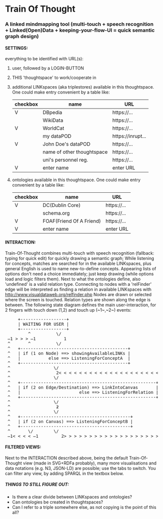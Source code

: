 # Train Of Thought

### A linked mindmapping tool (multi-touch + speech recognition + Linked(Open)Data + keeping-your-flow-UI = quick semantic graph design)

#### SETTINGS:

everything to be identified with URL(s):
1. user, followed by a LOGIN-BUTTON
2. THIS 'thoughtspace' to work/cooperate in
3. additional LINKspaces (aka triplestores) available in this thoughtspace. One could make entry convenient by a table like:

   |checkbox|name                      |URL              |
   |--------|--------------------------|-----------------|
   |      V |DBpedia                   |https://...      |
   |        |WikiData                  |https://...      |
   |      V |WorldCat                  |https://...      |
   |        |my dataPOD                |https://inrupt...|
   |      V |John Doe's dataPOD        |https://...      |
   |        |name of other thoughtspace|https://...      |
   |        |uni's personnel reg.      |https://...      |
   |      V | enter name               | enter URL       |

4. ontologies available in this thoughtspace. One could make entry convenient by a table like:

   |checkbox|name                    |URL        |
   |--------|------------------------|-----------|
   |      V |DC(Dublin Core)         |https://...|
   |        |schema.org              |https://...|
   |      V |FOAF(Friend Of A Friend)|https://...|
   |      V | enter name             | enter URL |


#### INTERACTION:
Train-Of-Thought combines multi-touch with speech recognition (fallback: typing for quick edit) for quickly drawing a semantic graph;
While listening for concepts, matches are searched for in the available LINKspaces, plus general English is used to name new-to-define concepts. Appearing lists of options don't need a choice immediately; just keep drawing (while options load and logic filters them).
Next to what the ontologies define, also 'undefined' is a valid relation type. Connecting to nodes with a 'relFinder' edge will be interpreted as finding a relation in available LINKspaces with http://www.visualdataweb.org/relfinder.php
Nodes are drawn or selected where the screen is touched.
Relation types are shown along the edge is between.
The following state diagram defines the main user-interaction, for 2 fingers with touch down (1,2) and touch up (~1~,~2~) events:

<pre>
     +------------------+
     | WAITING FOR USER | 
     +------------------+
         ^          \/
 ̶1 > > > ̶1           1
 ^       ^          \/
 ^   +------------------------------------------+
 ^   | if (1 on Node) ==> showingAvailableLINKs |
 ^   |           else ==> ListeningForConceptA  |
 ^   +------------------------------------------+
 ^                 \/
 ^                  2< < < < < < < < < < < < < < < < < < < < < <2
 ^                 \/                                           ^
 ^   +-----------------------------------------------------+    ^
 ^   | if (2 on Edge/Destination) ==> LinkIntoCanvas       |    ^
 ^   |                       else ==> ListeningForRelation |    ^
 ^   +-----------------------------------------------------+    ^
 ^                 \/                                           ^
 ^                  ƻ                                           ^
 ^                 \/                                           ^
 ^   +-------------------------------------------+              ^
 ^   | if (2 on Canvas) ==> ListeningForConceptB |              ^
 ^   +-------------------------------------------+              ^
 ^       \/        \/                                           ^
 ̶1< < < < ̶1         2> > > > > > > > > > > > > > > > > > > > > >2
</pre>

#### FILTERED VIEWS:
Next to the INTERACTION described above, being the default Train-Of-Thought view (made in SVG+RDFa probably), many more visualisations and data notations (e.g. N3, JSON-LD) are possible; use the tabs to switch.
You can filter any view, by adding SPARQL in the textbox below.


##### THINGS TO STILL FIGURE OUT:
- Is there a clear divide between LINKspaces and ontologies?
- Can ontologies be created in thoughtspaces?
- Can I refer to a triple somewhere else, as not copying is the point of this all?
